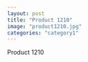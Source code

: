 ```yaml
---
layout: post
title: "Product 1210"
image: "product1210.jpg"
categories: "category1"
---
```

Product 1210
